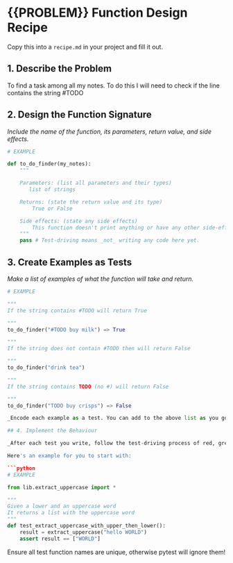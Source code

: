 # {{PROBLEM}} Function Design Recipe

Copy this into a `recipe.md` in your project and fill it out.

## 1. Describe the Problem

To find a task among all my notes. To do this I will need to check if the line contains the string #TODO

## 2. Design the Function Signature

_Include the name of the function, its parameters, return value, and side effects._

```python
# EXAMPLE

def to_do_finder(my_notes):
    """

    Parameters: (list all parameters and their types)
       list of strings

    Returns: (state the return value and its type)
        True or False

    Side effects: (state any side effects)
        This function doesn't print anything or have any other side-effects
    """
    pass # Test-driving means _not_ writing any code here yet.
```

## 3. Create Examples as Tests

_Make a list of examples of what the function will take and return._

```python
# EXAMPLE

"""
If the string contains #TODO will return True

"""
to_do_finder("#TODO buy milk") => True

"""
If the string does not contain #TODO then will return False

"""
to_do_finder("drink tea")

"""
If the string contains TODO (no #) will return False

"""
to_do_finder("TODO buy crisps") => False

_Encode each example as a test. You can add to the above list as you go._

## 4. Implement the Behaviour

_After each test you write, follow the test-driving process of red, green, refactor to implement the behaviour._

Here's an example for you to start with:

```python
# EXAMPLE

from lib.extract_uppercase import *

"""
Given a lower and an uppercase word
It returns a list with the uppercase word
"""
def test_extract_uppercase_with_upper_then_lower():
    result = extract_uppercase("hello WORLD")
    assert result == ["WORLD"]
```

Ensure all test function names are unique, otherwise pytest will ignore them!